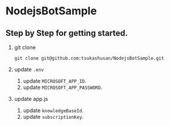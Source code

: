 # NodejsBotSample

## Step by Step for getting started.
1. git clone

    ```
    git clone git@github.com:tsukashusan/NodejsBotSample.git
    ```

1. update `.env`
    1. update `MICROSOFT_APP_ID`.
    1. update `MICROSOFT_APP_PASSWORD`.
1. update app.js
    1. update `knowledgeBaseId`.
    2. update `subscriptionKey`.
